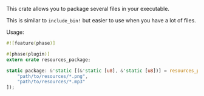 This crate allows you to package several files in your executable.

This is similar to `include_bin!` but easier to use when you have
a lot of files.

Usage:

```rust
#![feature(phase)]

#[phase(plugin)]
extern crate resources_package;

static package: &'static [(&'static [u8], &'static [u8])] = resources_package!([
    "path/to/resources/*.png",
    "path/to/resources/*.mp3"
]);
```
